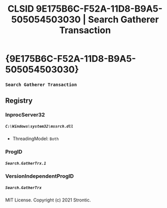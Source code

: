 ﻿---
title: "CLSID 9E175B6C-F52A-11D8-B9A5-505054503030 | Search Gatherer Transaction"
excerpt: What is COM-Object CLSID 9E175B6C-F52A-11D8-B9A5-505054503030?
---

# {9E175B6C-F52A-11D8-B9A5-505054503030}

### `Search Gatherer Transaction`

## Registry


### InprocServer32

##### `C:\Windows\system32\mssrch.dll`
* ThreadingModel: `Both`

### ProgID

##### `Search.GatherTrx.1`

### VersionIndependentProgID

##### `Search.GatherTrx`

MIT License. Copyright (c) 2021 Strontic.


